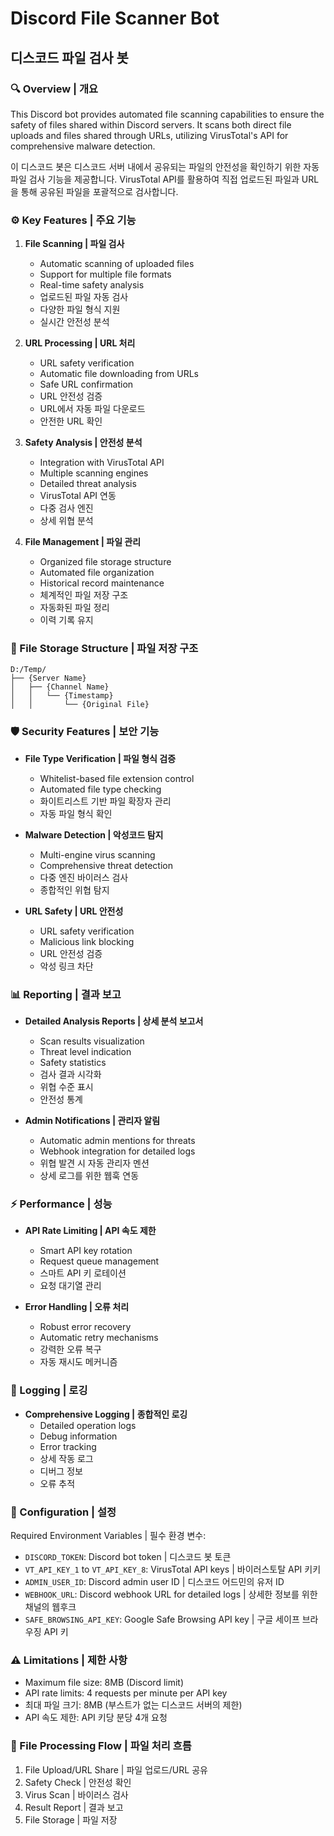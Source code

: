 # Discord File Scanner Bot
## 디스코드 파일 검사 봇

### 🔍 Overview | 개요
This Discord bot provides automated file scanning capabilities to ensure the safety of files shared within Discord servers. It scans both direct file uploads and files shared through URLs, utilizing VirusTotal's API for comprehensive malware detection.

이 디스코드 봇은 디스코드 서버 내에서 공유되는 파일의 안전성을 확인하기 위한 자동 파일 검사 기능을 제공합니다. VirusTotal API를 활용하여 직접 업로드된 파일과 URL을 통해 공유된 파일을 포괄적으로 검사합니다.

### ⚙️ Key Features | 주요 기능
1. **File Scanning | 파일 검사**
   - Automatic scanning of uploaded files
   - Support for multiple file formats
   - Real-time safety analysis
   - 업로드된 파일 자동 검사
   - 다양한 파일 형식 지원
   - 실시간 안전성 분석

2. **URL Processing | URL 처리**
   - URL safety verification
   - Automatic file downloading from URLs
   - Safe URL confirmation
   - URL 안전성 검증
   - URL에서 자동 파일 다운로드
   - 안전한 URL 확인

3. **Safety Analysis | 안전성 분석**
   - Integration with VirusTotal API
   - Multiple scanning engines
   - Detailed threat analysis
   - VirusTotal API 연동
   - 다중 검사 엔진
   - 상세 위협 분석

4. **File Management | 파일 관리**
   - Organized file storage structure
   - Automated file organization
   - Historical record maintenance
   - 체계적인 파일 저장 구조
   - 자동화된 파일 정리
   - 이력 기록 유지

### 💾 File Storage Structure | 파일 저장 구조
```
D:/Temp/
├── {Server Name}
│   ├── {Channel Name}
│   │   └── {Timestamp}
│   │       └── {Original File}
```

### 🛡️ Security Features | 보안 기능
- **File Type Verification | 파일 형식 검증**
  - Whitelist-based file extension control
  - Automated file type checking
  - 화이트리스트 기반 파일 확장자 관리
  - 자동 파일 형식 확인

- **Malware Detection | 악성코드 탐지**
  - Multi-engine virus scanning
  - Comprehensive threat detection
  - 다중 엔진 바이러스 검사
  - 종합적인 위협 탐지

- **URL Safety | URL 안전성**
  - URL safety verification
  - Malicious link blocking
  - URL 안전성 검증
  - 악성 링크 차단

### 📊 Reporting | 결과 보고
- **Detailed Analysis Reports | 상세 분석 보고서**
  - Scan results visualization
  - Threat level indication
  - Safety statistics
  - 검사 결과 시각화
  - 위협 수준 표시
  - 안전성 통계

- **Admin Notifications | 관리자 알림**
  - Automatic admin mentions for threats
  - Webhook integration for detailed logs
  - 위협 발견 시 자동 관리자 멘션
  - 상세 로그를 위한 웹훅 연동

### ⚡ Performance | 성능
- **API Rate Limiting | API 속도 제한**
  - Smart API key rotation
  - Request queue management
  - 스마트 API 키 로테이션
  - 요청 대기열 관리

- **Error Handling | 오류 처리**
  - Robust error recovery
  - Automatic retry mechanisms
  - 강력한 오류 복구
  - 자동 재시도 메커니즘

### 📝 Logging | 로깅
- **Comprehensive Logging | 종합적인 로깅**
  - Detailed operation logs
  - Debug information
  - Error tracking
  - 상세 작동 로그
  - 디버그 정보
  - 오류 추적

### 🔧 Configuration | 설정
Required Environment Variables | 필수 환경 변수:
- `DISCORD_TOKEN`: Discord bot token | 디스코드 봇 토큰
- `VT_API_KEY_1` to `VT_API_KEY_8`: VirusTotal API keys | 바이러스토탈 API 키키
- `ADMIN_USER_ID`: Discord admin user ID | 디스코드 어드민의 유저 ID
- `WEBHOOK_URL`: Discord webhook URL for detailed logs | 상세한 정보를 위한 채널의 웹후크
- `SAFE_BROWSING_API_KEY`: Google Safe Browsing API key | 구글 세이프 브라우징 API 키

### ⚠️ Limitations | 제한 사항
- Maximum file size: 8MB (Discord limit)
- API rate limits: 4 requests per minute per API key
- 최대 파일 크기: 8MB (부스트가 없는 디스코드 서버의 제한)
- API 속도 제한: API 키당 분당 4개 요청

### 🔄 File Processing Flow | 파일 처리 흐름
1. File Upload/URL Share | 파일 업로드/URL 공유
2. Safety Check | 안전성 확인
3. Virus Scan | 바이러스 검사
4. Result Report | 결과 보고
5. File Storage | 파일 저장